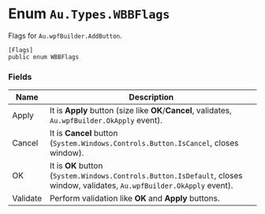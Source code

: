 # Enum `Au.Types.WBBFlags`

Flags for `Au.wpfBuilder.AddButton`.

```
[Flags]
public enum WBBFlags
```

### Fields

| Name | Description |
| --- | --- |
| Apply | It is **Apply** button (size like **OK**/**Cancel**, validates, `Au.wpfBuilder.OkApply` event). |
| Cancel | It is **Cancel** button (`System.Windows.Controls.Button.IsCancel`, closes window). |
| OK | It is **OK** button (`System.Windows.Controls.Button.IsDefault`, closes window, validates, `Au.wpfBuilder.OkApply` event). |
| Validate | Perform validation like **OK** and **Apply** buttons. |